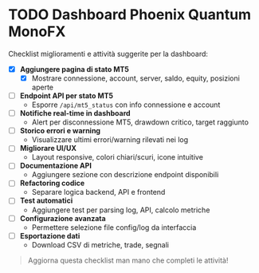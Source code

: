# TODO Dashboard Phoenix Quantum MonoFX

Checklist miglioramenti e attività suggerite per la dashboard:

- [x] **Aggiungere pagina di stato MT5**
    - [x] Mostrare connessione, account, server, saldo, equity, posizioni aperte
- [ ] **Endpoint API per stato MT5**
    - Esporre `/api/mt5_status` con info connessione e account
- [ ] **Notifiche real-time in dashboard**
    - Alert per disconnessione MT5, drawdown critico, target raggiunto
- [ ] **Storico errori e warning**
    - Visualizzare ultimi errori/warning rilevati nei log
- [ ] **Migliorare UI/UX**
    - Layout responsive, colori chiari/scuri, icone intuitive
- [ ] **Documentazione API**
    - Aggiungere sezione con descrizione endpoint disponibili
- [ ] **Refactoring codice**
    - Separare logica backend, API e frontend
- [ ] **Test automatici**
    - Aggiungere test per parsing log, API, calcolo metriche
- [ ] **Configurazione avanzata**
    - Permettere selezione file config/log da interfaccia
- [ ] **Esportazione dati**
    - Download CSV di metriche, trade, segnali

> Aggiorna questa checklist man mano che completi le attività!
